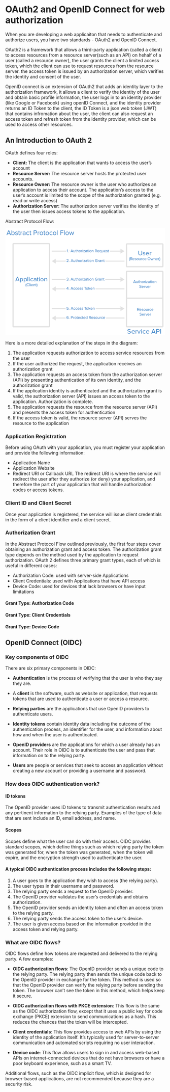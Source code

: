 # OAuth2 and OpenID Connect for web authorization
When you are developing a web applicaiton that needs to authenticate and authorize users, you have two standards - OAuth2 and OpenID Connect.

OAuth2 is a framework that allows a third-party application (called a client) to access resources from a resource server(such as an API) on hehalf of a user (called a resource owner), the user grants the client a limited access token, which the client can use to request resources from the resource server. the access token is issued by an authorization server, which verifies the identity and consent of the user.

OpenID connect is an extension of OAuth2 that adds an identity layer to the authorization framework, it allows a client to verify the identity of the user and obtain basic profile information, the user logs in to an identity provider (like Google or Facebook) using openID Connect, and the identity provider returns an ID Token to the client, the ID Token is a json web token (JWT) that contains infromation about the user, the client can also request an access token and refresh token from the identity provider, which can be used to access other resources.

## An Introduction to OAuth 2
OAuth defines four roles:
* <b>Client: </b>The client is the application that wants to access the user’s account
* <b>Resource Server: </b>The resource server hosts the protected user accounts.
* <b>Resource Owner: </b>The resource owner is the user who authorizes an application to access their account. The application’s access to the user’s account is limited to the scope of the authorization granted (e.g. read or write access)
* <b>Authorization Server: </b>The authorization server verifies the identity of the user then issues access tokens to the application.

Abstract Protocol Flow:

![](../imgs/abstract_flow.png)

Here is a more detailed explanation of the steps in the diagram:

1. The application requests authorization to access service resources from the user
2. If the user authorized the request, the application receives an authorization grant
3. The application requests an access token from the authorization server (API) by presenting authentication of its own identity, and the authorization grant
4. If the application identity is authenticated and the authorization grant is valid, the authorization server (API) issues an access token to the application. Authorization is complete.
5. The application requests the resource from the resource server (API) and presents the access token for authentication
6. If the access token is valid, the resource server (API) serves the resource to the application

### Application Registration
Before using OAuth with your application, you must register your application and provide the following information:
* Application Name
* Application Website
* Redirect URI or Callback URL
The redirect URI is where the service will redirect the user after they authorize (or deny) your application, and therefore the part of your application that will handle authorization codes or access tokens.
### Client ID and Client Secret
Once your application is registered, the service will issue client credentials in the form of a client identifier and a client secret.
### Authorization Grant
In the Abstract Protocol Flow outlined previously, the first four steps cover obtaining an authorization grant and access token. The authorization grant type depends on the method used by the application to request authorization.
OAuth 2 defines three primary grant types, each of which is useful in different cases:

* Authorization Code: used with server-side Applications
* Client Credentials: used with Applications that have API access
* Device Code: used for devices that lack browsers or have input limitations
#### Grant Type: Authorization Code
#### Grant Type: Client Credentials
#### Grant Type: Device Code

## OpenID Connect (OIDC)

### Key components of OIDC
There are six primary components in OIDC:

* <b>Authentication</b> is the process of verifying that the user is who they say they are.

* A <b>client</b> is the software, such as website or application, that requests tokens that are used to authenticate a user or access a resource.

* <b>Relying parties</b> are the applications that use OpenID providers to authenticate users.  

* <b>Identity tokens</b> contain identity data including the outcome of the authentication process, an identifier for the user, and information about how and when the user is authenticated. 

* <b>OpenID providers</b> are the applications for which a user already has an account. Their role in OIDC is to authenticate the user and pass that information on to the relying party.

* <b>Users</b> are people or services that seek to access an application without creating a new account or providing a username and password. 

### How does OIDC authentication work?
#### ID tokens 
The OpenID provider uses ID tokens to transmit authentication results and any pertinent information to the relying party. Examples of the type of data that are sent include an ID, email address, and name.

#### Scopes
Scopes define what the user can do with their access. OIDC provides standard scopes, which define things such as which relying party the token was generated for, when the token was generated, when the token will expire, and the encryption strength used to authenticate the user. 

#### A typical OIDC authentication process includes the following steps:

1. A user goes to the application they wish to access (the relying party).
2. The user types in their username and password.
3. The relying party sends a request to the OpenID provider.
4. The OpenID provider validates the user’s credentials and obtains authorization.
5. The OpenID provider sends an identity token and often an access token to the relying party.
6. The relying party sends the access token to the user’s device.
7. The user is given access based on the information provided in the access token and relying party. 

### What are OIDC flows?
OIDC flows define how tokens are requested and delivered to the relying party. A few examples:

* <b>OIDC authorization flows</b>: The OpenID provider sends a unique code to the relying party. The relying party then sends the unique code back to the OpenID provider in exchange for the token. This method is used so that the OpenID provider can verify the relying party before sending the token. The browser can’t see the token in this method, which helps keep it secure.

* <b>OIDC authorization flows with PKCE extension</b>: This flow is the same as the OIDC authorization flow, except that it uses a public key for code exchange (PKCE) extension to send communications as a hash. This reduces the chances that the token will be intercepted.

* <b>Client credentials</b>: This flow provides access to web APIs by using the identity of the application itself. It’s typically used for server-to-server communication and automated scripts requiring no user interaction.

* <b>Device code</b>: This flow allows users to sign in and access web-based APIs on internet-connected devices that do not have browsers or have a poor keyboard experience, such as a smart TV. 

Additional flows, such as the OIDC implicit flow, which is designed for browser-based applications, are not recommended because they are a security risk.